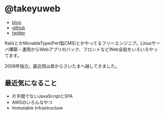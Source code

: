 # @takeyuweb

- [blog](http://blog.takeyu-web.com/)
- [github](https://github.com/takeyuweb)
- [twitter](https://twitter.com/takeyuweb)


RailsとかMovableType(Perl製CMS)とかやってるフリーエンジニア。Linuxサーバ構築・運用からWebアプリのバック、フロントなどWeb全般をいろいろやってます。

2008年独立。最近岡山県からさいたまへ越してきました。

## 最近気になること

- 片手間でないJavaScriptとSPA
- AWSのいろんなやつ
- Immutable Infrastructure
